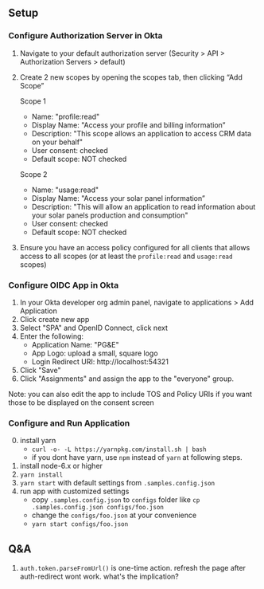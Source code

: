 ## Setup

### Configure Authorization Server in Okta
1. Navigate to your default authorization server (Security > API > Authorization Servers > default)
2. Create 2 new scopes by opening the scopes tab, then clicking “Add Scope”

    Scope 1
    * Name: "profile:read"
    * Display Name: "Access your profile and billing information”
    * Description: "This scope allows an application to access CRM data on your behalf"
    * User consent: checked
    * Default scope: NOT checked

    Scope 2
    * Name: "usage:read"
    * Display Name: "Access your solar panel information”
    * Description: "This will allow an application to read information about your solar panels production and consumption"
    * User consent: checked
    * Default scope: NOT checked

3. Ensure you have an access policy configured for all clients that allows access to all scopes (or at least the `profile:read` and `usage:read` scopes)

### Configure OIDC App in Okta
1. In your Okta developer org admin panel, navigate to applications > Add Application
2. Click create new app
3. Select "SPA" and OpenID Connect, click next
4. Enter the following:
    * Application Name: "PG&E"
    * App Logo: upload a small, square logo
    * Login Redirect URI: http://localhost:54321
5. Click "Save"
6. Click "Assignments" and assign the app to the "everyone" group.

Note: you can also edit the app to include TOS and Policy URIs if you want those to be displayed on the consent screen

### Configure and Run Application
0. install yarn
    - `curl -o- -L https://yarnpkg.com/install.sh | bash`
    - if you dont have yarn, use `npm` instead of `yarn` at following steps.
1. install node-6.x or higher
2. `yarn install`
3. `yarn start` with default settings from `.samples.config.json`
4. run app with customized settings
    - copy `.samples.config.json` to `configs` folder like `cp .samples.config.json configs/foo.json`
    - change the `configs/foo.json` at your convenience
    - `yarn start configs/foo.json`

## Q&A

1. `auth.token.parseFromUrl()` is one-time action. refresh the page after auth-redirect wont work. what's the implication?
